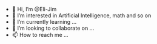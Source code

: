 - 👋 Hi, I’m @Eli-Jim
- 👀 I’m interested in Artificial Intelligence, math and so on
- 🌱 I’m currently learning ...
- 💞️ I’m looking to collaborate on ...
- 📫 How to reach me ...

<!---
Eli-Jim/Eli-Jim is a ✨ special ✨ repository because its `README.md` (this file) appears on your GitHub profile.
You can click the Preview link to take a look at your changes.
--->
